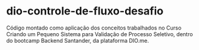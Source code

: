 # dio-controle-de-fluxo-desafio
Código montado como aplicação dos conceitos trabalhados no Curso Criando um Pequeno Sistema para Validação de Processo Seletivo, dentro do bootcamp Backend Santander, da plataforma DIO.me.
